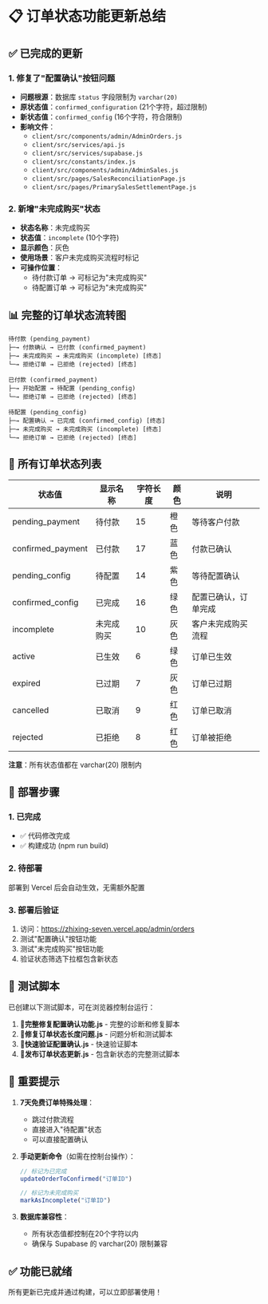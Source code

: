 # 📋 订单状态功能更新总结

## ✅ 已完成的更新

### 1. 修复了"配置确认"按钮问题
- **问题根源**：数据库 `status` 字段限制为 `varchar(20)`
- **原状态值**：`confirmed_configuration` (21个字符，超过限制)
- **新状态值**：`confirmed_config` (16个字符，符合限制)
- **影响文件**：
  - `client/src/components/admin/AdminOrders.js`
  - `client/src/services/api.js`
  - `client/src/services/supabase.js`
  - `client/src/constants/index.js`
  - `client/src/components/admin/AdminSales.js`
  - `client/src/pages/SalesReconciliationPage.js`
  - `client/src/pages/PrimarySalesSettlementPage.js`

### 2. 新增"未完成购买"状态
- **状态名称**：未完成购买
- **状态值**：`incomplete` (10个字符)
- **显示颜色**：灰色
- **使用场景**：客户未完成购买流程时标记
- **可操作位置**：
  - 待付款订单 → 可标记为"未完成购买"
  - 待配置订单 → 可标记为"未完成购买"

## 📊 完整的订单状态流转图

```
待付款 (pending_payment)
├─→ 付款确认 → 已付款 (confirmed_payment)
├─→ 未完成购买 → 未完成购买 (incomplete) [终态]
└─→ 拒绝订单 → 已拒绝 (rejected) [终态]

已付款 (confirmed_payment)
├─→ 开始配置 → 待配置 (pending_config)
└─→ 拒绝订单 → 已拒绝 (rejected) [终态]

待配置 (pending_config)
├─→ 配置确认 → 已完成 (confirmed_config) [终态]
├─→ 未完成购买 → 未完成购买 (incomplete) [终态]
└─→ 拒绝订单 → 已拒绝 (rejected) [终态]
```

## 📝 所有订单状态列表

| 状态值 | 显示名称 | 字符长度 | 颜色 | 说明 |
|--------|----------|----------|------|------|
| pending_payment | 待付款 | 15 | 橙色 | 等待客户付款 |
| confirmed_payment | 已付款 | 17 | 蓝色 | 付款已确认 |
| pending_config | 待配置 | 14 | 紫色 | 等待配置确认 |
| confirmed_config | 已完成 | 16 | 绿色 | 配置已确认，订单完成 |
| incomplete | 未完成购买 | 10 | 灰色 | 客户未完成购买流程 |
| active | 已生效 | 6 | 绿色 | 订单已生效 |
| expired | 已过期 | 7 | 灰色 | 订单已过期 |
| cancelled | 已取消 | 9 | 红色 | 订单已取消 |
| rejected | 已拒绝 | 8 | 红色 | 订单被拒绝 |

**注意**：所有状态值都在 varchar(20) 限制内

## 🚀 部署步骤

### 1. 已完成
- ✅ 代码修改完成
- ✅ 构建成功 (npm run build)

### 2. 待部署
部署到 Vercel 后会自动生效，无需额外配置

### 3. 部署后验证
1. 访问：https://zhixing-seven.vercel.app/admin/orders
2. 测试"配置确认"按钮功能
3. 测试"未完成购买"按钮功能
4. 验证状态筛选下拉框包含新状态

## 🔧 测试脚本

已创建以下测试脚本，可在浏览器控制台运行：

1. **🚀完整修复配置确认功能.js** - 完整的诊断和修复脚本
2. **🔧修复订单状态长度问题.js** - 问题分析和测试脚本
3. **🎯快速验证配置确认.js** - 快速验证脚本
4. **🚀发布订单状态更新.js** - 包含新状态的完整测试脚本

## 📌 重要提示

1. **7天免费订单特殊处理**：
   - 跳过付款流程
   - 直接进入"待配置"状态
   - 可以直接配置确认

2. **手动更新命令**（如需在控制台操作）：
   ```javascript
   // 标记为已完成
   updateOrderToConfirmed("订单ID")
   
   // 标记为未完成购买
   markAsIncomplete("订单ID")
   ```

3. **数据库兼容性**：
   - 所有状态值都控制在20个字符以内
   - 确保与 Supabase 的 varchar(20) 限制兼容

## ✅ 功能已就绪

所有更新已完成并通过构建，可以立即部署使用！
